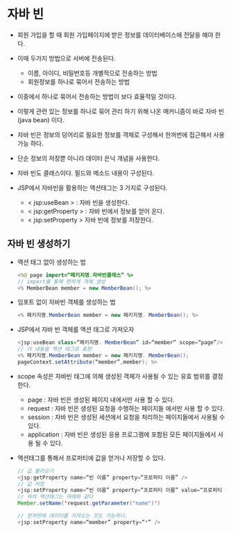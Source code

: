 # 자바 빈
* 회원 가입을 할 때 회원 가입페이지에 받은 정보를 데이터베이스에 전달을 해야 한다.

* 이때 두가지 방법으로 서버에 전송된다.
  - 이름, 아이디, 비밀번호등 개별적으로 전송하는 방법
  - 회원정보를 하나로 묶어서 전송하는 방법

* 이중에서 하나로 묶어서 전송하는 방법이 보다 효율적일 것이다.

* 이렇게 관련 있는 정보를 하나로 묶어 관리 하기 위해 나온 매커니즘이 바로 자바 빈(java bean) 이다.

* 자바 빈은 정보의 덩어리로 필요한 정보를 객체로 구성해서 한꺼번에 접근해서 사용가능 하다.

* 단순 정보의 저장뿐 아니라 데이터 은닉 개념을 사용한다.

* 자바 빈도 클래스이다. 필드와 메소드 내용이 구성된다.

* JSP에서 자바빈을 활용하는 액션태그는 3 가지로 구성된다.
  - &lt; jsp:useBean &gt; : 자바 빈을 생성한다.
  - &lt; jsp:getProperty &gt; : 자바 빈에서 정보를 얻어 온다.
  - &lt; jsp:setProperty &gt; 자바 빈에 정보를 저장한다.

## 자바 빈 생성하기
* 액션 태그 없이 생성하는 법
    ```java
    <%@ page import=“패키지명.자바빈클래스” %>
    // import를 통해 편하게 객체 생성
    <% MemberBean member = new MemberBean(); %>
    ```

*  임포트 없이 자바빈 객체를 생성하는 법
    ```java
    <% 패키지명.MemberBean member = new 패키지명. MemberBean(); %>
    ```

* JSP에서 자바 빈 객체를 액션 태그로 가져오자
    ```java
    <jsp:useBean class=“패키지명. MemberBean” id=“member” scope=“page”/>
    // 이 내용을 액션 태그로 표현
    <% 패키지명.MemberBean member = new 패키지명. MemberBean(); 
    pageContext.setAttribute(“member”,member); %>
    ```

* scope 속성은 자바빈 태그에 의해 생성된 객체가 사용될 수 있는 유효 범위를 결정한다.
  - page : 자바 빈은 생성된 페이지 내에서만 사용 할 수 있다.
  - request : 자바 빈은 생성된 요청을 수행하는 페이지들 에서만 사용 할 수 있다.
  - session : 자바 빈은 생성된 세션에서 요청을 처리하는 페이지들에서 사용될 수 있다.
  - application : 자바 빈은 생성된 응용 프로그램에 포함된 모든 페이지들에서 사용 될 수 있다.

* 액션태그를 통해서 프로퍼티에 값을 얻거나 저장할 수 있다.
    ```java
    // 값 불러오기
    <jsp:getProperty name=“빈 이름” property=“프로퍼티 이름” />
    // 값 저장
    <jsp:setProperty name=“빈 이름” property=“프로퍼티 이름” value=“프로퍼티 값”/>
    // 위의 액션태그는 아래와 같다
    Member.setName('request.getParameter("name")')

    // 한꺼번에 데이터를 가져오는 것도 가능하다.
    <jsp:setProperty name=“member” property=“*” />
    ```
